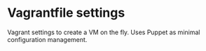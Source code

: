 # Vagrantfile settings

Vagrant settings to create a VM on the fly. Uses Puppet as minimal configuration management.
